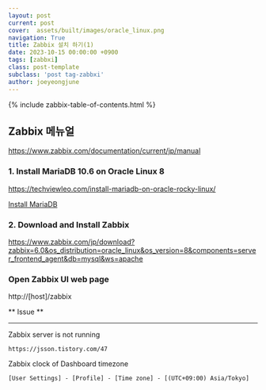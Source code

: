 ```yaml
---
layout: post
current: post
cover:  assets/built/images/oracle_linux.png
navigation: True
title: Zabbix 설치 하기(1)
date: 2023-10-15 00:00:00 +0900
tags: [zabbxi]
class: post-template
subclass: 'post tag-zabbxi'
author: joeyeongjune
---
```


{% include zabbix-table-of-contents.html %}

## Zabbix 메뉴얼

https://www.zabbix.com/documentation/current/jp/manual

### 1. Install MariaDB 10.6 on Oracle Linux 8

https://techviewleo.com/install-mariadb-on-oracle-rocky-linux/



[Install MariaDB](https://techviewleo.com/install-mariadb-on-oracle-rocky-linux/)



### 2. Download and Install Zabbix

https://www.zabbix.com/jp/download?zabbix=6.0&os_distribution=oracle_linux&os_version=8&components=server_frontend_agent&db=mysql&ws=apache

### Open Zabbix UI web page

http://[host]/zabbix

** Issue **
<hr>

Zabbix server is not running

```
https://jsson.tistory.com/47
```

Zabbix clock of Dashboard timezone

```
[User Settings] - [Profile] - [Time zone] - [(UTC+09:00) Asia/Tokyo]

```